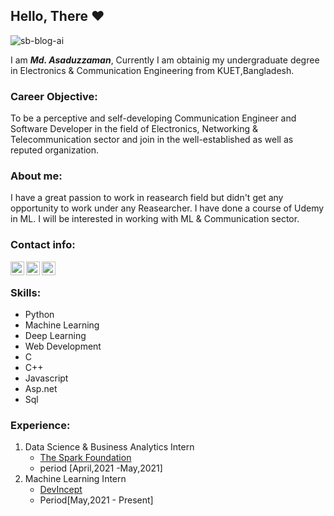 ## Hello, There :heart:
![sb-blog-ai](https://user-images.githubusercontent.com/63811871/116791466-6b05c780-aadc-11eb-98db-7be28b2ef043.jpg)

I am ***Md. Asaduzzaman***, Currently I am obtainig my undergraduate degree in Electronics & Communication Engineering from KUET,Bangladesh.

### Career Objective:
To be a perceptive and self-developing Communication Engineer and Software Developer in the field of Electronics, Networking & Telecommunication sector and join in the well-established as well as reputed organization.

### About me:
I have a great passion to work in reasearch field but didn't get any opportunity to work under any Reasearcher. I have done a course of Udemy in ML. I will be interested in working with ML & Communication sector.


### Contact info:

<p>
<a href="https://www.linkedin.com/in/md-asaduzzaman-b5a45b18a/">
  <img align="left" alt="Asaduzzaman-linkedin" width="22px" src="https://cdn.jsdelivr.net/npm/simple-icons@v3/icons/linkedin.svg">
</a>
<a href="https://www.facebook.com/asaduzzaman.shourav.5/">
  <img align="left" alt="Asasuzzaman" width="22px" src="https://cdn.jsdelivr.net/npm/simple-icons@v3/icons/facebook.svg">
</a>
<a href="asaduzzaman1709047@stud.kuet.ac.bd">
  <img align="left" alt="Asasuzzaman" width="22px" src="https://user-images.githubusercontent.com/63811871/116799203-fa30d080-ab18-11eb-8559-7c019dff64ed.png">
</a>
  </p>
</br>

### Skills:

* Python
* Machine Learning
* Deep Learning
* Web Development
* C
* C++
* Javascript
* Asp.net
* Sql

### Experience:
1. Data Science & Business Analytics Intern
    * [The Spark Foundation](https://www.thesparksfoundationsingapore.org/)
    * period [April,2021 -May,2021]
2. Machine Learning Intern
    * [DevIncept](https://devincept.tech/)
    * Period[May,2021 - Present]
